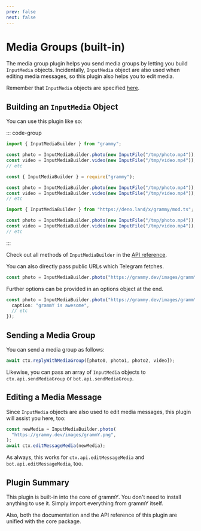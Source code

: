 ```yaml
---
prev: false
next: false
---
```


# Media Groups (built-in)

The media group plugin helps you send media groups by letting you build
`InputMedia` objects. Incidentally, `InputMedia` object are also used when
editing media messages, so this plugin also helps you to edit media.

Remember that `InputMedia` objects are specified
[here](https://core.telegram.org/bots/api#inputmedia).

## Building an `InputMedia` Object

You can use this plugin like so:

::: code-group

```ts [TypeScript]
import { InputMediaBuilder } from "grammy";

const photo = InputMediaBuilder.photo(new InputFile("/tmp/photo.mp4"));
const video = InputMediaBuilder.video(new InputFile("/tmp/video.mp4"));
// etc
```

```js [JavaScript]
const { InputMediaBuilder } = require("grammy");

const photo = InputMediaBuilder.photo(new InputFile("/tmp/photo.mp4"));
const video = InputMediaBuilder.video(new InputFile("/tmp/video.mp4"));
// etc
```

```ts [Deno]
import { InputMediaBuilder } from "https://deno.land/x/grammy/mod.ts";

const photo = InputMediaBuilder.photo(new InputFile("/tmp/photo.mp4"));
const video = InputMediaBuilder.video(new InputFile("/tmp/video.mp4"));
// etc
```

:::

Check out all methods of `InputMediaBuilder` in the
[API reference](/ref/core/inputmediabuilder).

You can also directly pass public URLs which Telegram fetches.

```ts
const photo = InputMediaBuilder.photo("https://grammy.dev/images/grammY.png");
```

Further options can be provided in an options object at the end.

```ts
const photo = InputMediaBuilder.photo("https://grammy.dev/images/grammY.png", {
  caption: "grammY is awesome",
  // etc
});
```

## Sending a Media Group

You can send a media group as follows:

```ts
await ctx.replyWithMediaGroup([photo0, photo1, photo2, video]);
```

Likewise, you can pass an array of `InputMedia` objects to
`ctx.api.sendMediaGroup` or `bot.api.sendMediaGroup`.

## Editing a Media Message

Since `InputMedia` objects are also used to edit media messages, this plugin
will assist you here, too:

```ts
const newMedia = InputMediaBuilder.photo(
  "https://grammy.dev/images/grammY.png",
);
await ctx.editMessageMedia(newMedia);
```

As always, this works for `ctx.api.editMessageMedia` and
`bot.api.editMessageMedia`, too.

## Plugin Summary

This plugin is built-in into the core of grammY. You don't need to install
anything to use it. Simply import everything from grammY itself.

Also, both the documentation and the API reference of this plugin are unified
with the core package.
